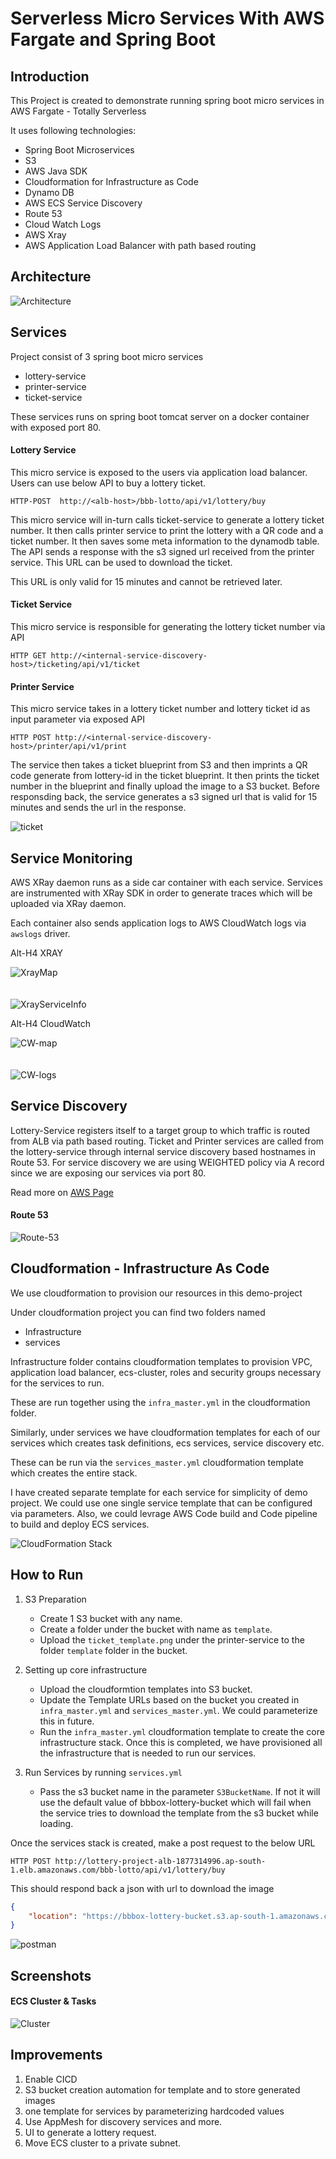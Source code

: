 # Serverless Micro Services With AWS Fargate and Spring Boot


## Introduction

This Project is created to demonstrate running spring boot micro services in AWS Fargate - Totally Serverless

It uses following technologies:

- Spring Boot Microservices
- S3
- AWS Java SDK
- Cloudformation for Infrastructure as Code
- Dynamo DB
- AWS ECS Service Discovery
- Route 53
- Cloud Watch Logs
- AWS Xray
- AWS Application Load Balancer with path based routing


## Architecture

![Architecture](images/architecture.png)


## Services


Project consist of 3 spring boot micro services

- lottery-service
- printer-service
- ticket-service

These services runs on spring boot tomcat server on a docker container with exposed port 80.

#### Lottery Service

This micro service is exposed to the users via application load balancer. Users can use below API to buy a lottery ticket.

``
HTTP-POST  http://<alb-host>/bbb-lotto/api/v1/lottery/buy
``


This micro service will in-turn calls ticket-service to generate a lottery ticket number. It then calls printer service to print the lottery with a QR code and a ticket number. It then saves some meta information to the dynamodb table. The API sends a response with the s3 signed url received from the printer service. This URL can be used to download the ticket.

This URL is only valid for 15 minutes and cannot be retrieved later.

#### Ticket Service

This micro service is responsible for generating the lottery ticket number via API

``
HTTP GET http://<internal-service-discovery-host>/ticketing/api/v1/ticket
``

#### Printer Service


This micro service takes in a lottery ticket number and lottery ticket id as input parameter via exposed API

``
HTTP POST http://<internal-service-discovery-host>/printer/api/v1/print
``

The service then takes a ticket blueprint from S3 and then imprints a QR code generate from lottery-id in the ticket blueprint. It then prints the ticket number in the blueprint and finally upload the image to a S3 bucket. Before responsding back, the service generates a s3 signed url that is valid for 15 minutes and sends the url in the response.

![ticket](images/lottery-ticket.png)

## Service Monitoring

AWS XRay daemon runs as a side car container with each service. Services are instrumented with XRay SDK in order to generate traces which will be uploaded via XRay daemon.

Each container also sends application logs to AWS CloudWatch logs via ``awslogs`` driver.

Alt-H4  XRAY

![XrayMap](images/xray.png)
<br/><br/><br/>
![XrayServiceInfo](images/xray-svc.png)

Alt-H4 CloudWatch

![CW-map](images/cloudwatch-servicemap.png)
<br/><br/><br/>
![CW-logs](images/cloudwatch-logs.png)

## Service Discovery

Lottery-Service registers itself to a target group to which traffic is routed from ALB via path based routing. Ticket and Printer services are called from the lottery-service through internal service discovery based hostnames in Route 53. For service discovery we are using WEIGHTED policy via A record since we are exposing our services via port 80.

Read more on [AWS Page](https://docs.aws.amazon.com/AmazonECS/latest/developerguide/service-discovery.html)

#### Route 53

![Route-53](images/route53.png)

## Cloudformation - Infrastructure As Code

We use cloudformation to provision our resources in this demo-project

Under cloudformation project you can find two folders named

- Infrastructure
- services


Infrastructure folder contains cloudformation templates to provision VPC, application load balancer, ecs-cluster, roles and security groups necessary for the services to run.

These are run together using the ```infra_master.yml``` in the cloudformation folder.

Similarly, under services we have cloudformation templates for each of our services which creates task definitions, ecs services, service discovery etc.

These can be run via the ```services_master.yml``` cloudformation template which creates the entire stack.

I have created separate template for each service for simplicity of demo project. We could use one single service template that can be configured via parameters. Also, we could levrage AWS Code build and Code pipeline to build and deploy ECS services.


![CloudFormation Stack](images/cloudformation-stacks.png)


## How to Run

1. S3 Preparation
    - Create 1 S3 bucket with any name.
    - Create a folder under the bucket with name as ``template``.
    - Upload the ``ticket_template.png`` under the printer-service to the folder ``template`` folder in the bucket.

2. Setting up core infrastructure
    - Upload the cloudformtion templates into S3 bucket.
    - Update the Template URLs based on the bucket you created in ```infra_master.yml``` and ```services_master.yml```. We could parameterize this in future.
    - Run the ```infra_master.yml``` cloudformation template to create the core infrastructure stack. Once this is completed, we have provisioned all the infrastructure that is needed to run our services.

3. Run Services by running ``services.yml``
    - Pass the s3 bucket name in the parameter ``S3BucketName``. If not it will use the default value of bbbox-lottery-bucket which will fail when the service tries to download the template from the s3 bucket while loading.

Once the services stack is created, make a post request to the below URL

``HTTP POST http://lottery-project-alb-1877314996.ap-south-1.elb.amazonaws.com/bbb-lotto/api/v1/lottery/buy``


This should respond back a json with url to download the image

```JSON 
{
    "location": "https://bbbox-lottery-bucket.s3.ap-south-1.amazonaws.com/b76123d4-448d-41a2-9307-fb9163d5eaa6.png?X-Amz-Security-Token=IQoJb3JpZ2luX2VjEOP%2F%2F%2F%2F%2F%2F%2F%2F%2F%2FwEaCmFwLXNvdXRoLTEiRjBEAiA0xmoC7V73VZgcJOQ6Htz9iX0ly%2FrGkvPsZQQk5kWLYgIgDZcZKpUnBFtlGZCrWn4kI3EZU5GfwS69DxGIIHvkkooqyAMILBABGgwzODE5NzczOTIwMzciDMyvyErydOv0SsJwbSqlA9RPu6tsL8G%2Bd2sz9eh2jDCa8f7VBqhCx25BnwSghTTz80JE8XjGaGR1kKaKG9C5UB6g6hDYPU%2BYM9KVIo0UU%2B66dRJ%2FWQ9Df8haAuJ2HNiaIoAoOjluopZsRQZ%2BHDylT2A9KfY9UcD1EF%2FpYxzDbFOOM380bA048qPW6e%2FnVPXbQOvFRhn78SB4UjwVeHuV66LBFiFfdOTbzHDF5lkfJ22ihufVfKbmgFLHcgIHlsKI8gl9hgXzfLA4hxZOK2yIIOg%2FzT6teCPCPR5lAeohkqUYWVUu9XFJDwB09EzltGdQ3V%2FhSNK8zTCH2JAp%2FXeZsxnwVXQiYBx0llCt9GVOOitZ%2BTLNDrpwFg6Xr7J7JJmx0C%2BTz4jk8dWNL9nl85zOEsa18fskfLutzuALaVtLYH45mfG1Mx%2Fb6mchrDi41KQ4hQmFUcYe8%2BvV7mf4n9KhfEDmRvzZ%2F5zBozxKJMLFBSVgqRLAsK3dZwDoNi8tZrE8v0DM%2BemkIjs%2F06EyXykxi89w%2Fmcb4ncc9qFdjEouQbWhAGRMZtgi1lAPPhYX8qWgHOohzVgw5J78ggY67QHjJ5%2FJhna8DfTTCpYKzKEYMsi1hurP8vrv2aPzrSoub62U4Sq4SyLI1PxKeblYfYyYQU4d6egj6jfpaV26eBOtYk3vCcftNpnew%2BfVHKUJQx66AIkGBFDh%2FmzzqOF%2BZruEVCrHc4TJTV1QW6oWoXdICvaAmyyVm6jweDoypuKRVPdCQUbkSTap1x7YYaw1wMfGGOg03XZTNRtXtU089JSnTUADu8Q3nCVm0t8H4hkjppslpWz%2BGOdxMp6oFbLPlUnn30kcnLipI2KYwGJ65xMUvC2tU4sx2VD0mlJaui5RmJn963o6b30tSpR91e0%3D&X-Amz-Algorithm=AWS4-HMAC-SHA256&X-Amz-Date=20210327T111837Z&X-Amz-SignedHeaders=host&X-Amz-Expires=900&X-Amz-Credential=ASIAVR35AOOS4O4ZVOV3%2F20210327%2Fap-south-1%2Fs3%2Faws4_request&X-Amz-Signature=2e91ebf072482aab10347aa7d4e4ab09dacbf1b3262a4fbe6b68661f88c2fdb8"
}
```

![postman](images/postman.png)

## Screenshots

#### ECS Cluster & Tasks

![Cluster](images/cluster-tasks.png)


## Improvements

1. Enable CICD
2. S3 bucket creation automation for template and to store generated images
3. one template for services by parameterizing hardcoded values
4. Use AppMesh for discovery services and more.
5. UI to generate a lottery request.
6. Move ECS cluster to a private subnet.

